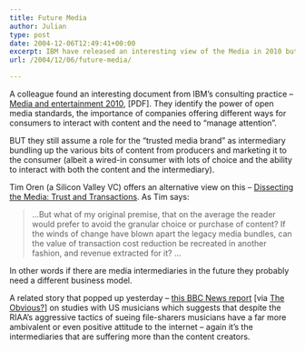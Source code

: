 ```yaml
---
title: Future Media
author: Julian
type: post
date: 2004-12-06T12:49:41+00:00
excerpt: IBM have released an interesting view of the Media in 2010 but it still assumes there is a role for "trusted brand" intermediaries.
url: /2004/12/06/future-media/

---
```

A colleague found an interesting document from IBM&#8217;s consulting practice &#8211; [Media and entertainment 2010][1], [PDF]. They identify the power of open media standards, the importance of companies offering different ways for consumers to interact with content and the need to &#8220;manage attention&#8221;.

BUT they still assume a role for the &#8220;trusted media brand&#8221; as intermediary bundling up the various bits of content from producers and marketing it to the consumer (albeit a wired-in consumer with lots of choice and the ability to interact with both the content and the intermediary).

Tim Oren (a Silicon Valley VC) offers an alternative view on this &#8211; [Dissecting the Media: Trust and Transactions][2]. As Tim says: 

<blockquote cite="https://due-diligence.typepad.com/blog/2004/09/dissecting_the_.html">
  <p>
    &#8230;But what of my original premise, that on the average the reader would prefer to avoid the granular choice or purchase of content? If the winds of change have blown apart the legacy media bundles, can the value of transaction cost reduction be recreated in another fashion, and revenue extracted for it? &#8230;
  </p>
</blockquote>

In other words if there are media intermediaries in the future they probably need a different business model.

A related story that popped up yesterday &#8211; [this BBC News report][3] [via [The Obvious?][4]] on studies with US musicians which suggests that despite the RIAA&#8217;s aggressive tactics of sueing file-sharers musicians have a far more ambivalent or even positive attitude to the internet &#8211; again it&#8217;s the intermediaries that are suffering more than the content creators.

 [1]: https://www-1.ibm.com/services/us/imc/pdf/ge510-3569-01f-media-2010.pdf
 [2]: https://due-diligence.typepad.com/blog/2004/09/dissecting_the_.html
 [3]: https://news.bbc.co.uk/1/hi/technology/4067031.stm
 [4]: https://theobvious.typepad.com/blog/2004/12/no_shit_sherloc.html